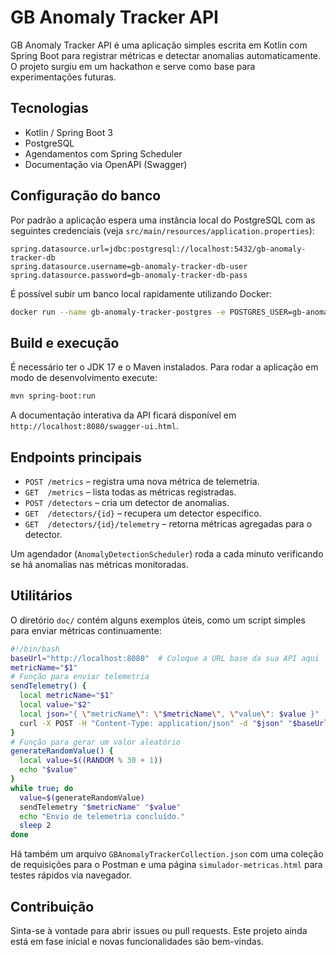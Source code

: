 # GB Anomaly Tracker API

GB Anomaly Tracker API é uma aplicação simples escrita em Kotlin com Spring Boot para registrar métricas e detectar anomalias automaticamente. O projeto surgiu em um hackathon e serve como base para experimentações futuras.

## Tecnologias

- Kotlin / Spring Boot 3
- PostgreSQL
- Agendamentos com Spring Scheduler
- Documentação via OpenAPI (Swagger)

## Configuração do banco

Por padrão a aplicação espera uma instância local do PostgreSQL com as seguintes credenciais (veja `src/main/resources/application.properties`):

```properties
spring.datasource.url=jdbc:postgresql://localhost:5432/gb-anomaly-tracker-db
spring.datasource.username=gb-anomaly-tracker-db-user
spring.datasource.password=gb-anomaly-tracker-db-pass
```

É possível subir um banco local rapidamente utilizando Docker:

```bash
docker run --name gb-anomaly-tracker-postgres -e POSTGRES_USER=gb-anomaly-tracker-db-user -e POSTGRES_PASSWORD=gb-anomaly-tracker-db-pass -e POSTGRES_DB=gb-anomaly-tracker-db -p 5432:5432 -d postgres
```

## Build e execução

É necessário ter o JDK 17 e o Maven instalados. Para rodar a aplicação em modo de desenvolvimento execute:

```bash
mvn spring-boot:run
```

A documentação interativa da API ficará disponível em `http://localhost:8080/swagger-ui.html`.

## Endpoints principais

- `POST /metrics` – registra uma nova métrica de telemetria.
- `GET  /metrics` – lista todas as métricas registradas.
- `POST /detectors` – cria um detector de anomalias.
- `GET  /detectors/{id}` – recupera um detector específico.
- `GET  /detectors/{id}/telemetry` – retorna métricas agregadas para o detector.

Um agendador (`AnomalyDetectionScheduler`) roda a cada minuto verificando se há anomalias nas métricas monitoradas.

## Utilitários

O diretório `doc/` contém alguns exemplos úteis, como um script simples para enviar métricas continuamente:

```bash
#!/bin/bash
baseUrl="http://localhost:8080"  # Coloque a URL base da sua API aqui
metricName="$1"
# Função para enviar telemetria
sendTelemetry() {
  local metricName="$1"
  local value="$2"
  local json="{ \"metricName\": \"$metricName\", \"value\": $value }"
  curl -X POST -H "Content-Type: application/json" -d "$json" "$baseUrl/metrics"
}
# Função para gerar um valor aleatório
generateRandomValue() {
  local value=$((RANDOM % 30 + 1))
  echo "$value"
}
while true; do
  value=$(generateRandomValue)
  sendTelemetry "$metricName" "$value"
  echo "Envio de telemetria concluído."
  sleep 2
done
```

Há também um arquivo `GBAnomalyTrackerCollection.json` com uma coleção de requisições para o Postman e uma página `simulador-metricas.html` para testes rápidos via navegador.

## Contribuição

Sinta-se à vontade para abrir issues ou pull requests. Este projeto ainda está em fase inicial e novas funcionalidades são bem-vindas.

